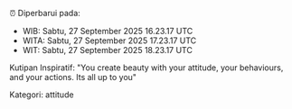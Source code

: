 ⏰ Diperbarui pada:
- WIB: Sabtu, 27 September 2025 16.23.17 UTC
- WITA: Sabtu, 27 September 2025 17.23.17 UTC
- WIT: Sabtu, 27 September 2025 18.23.17 UTC

Kutipan Inspiratif:
"You create beauty with your attitude, your behaviours, and your actions. Its all up to you"


Kategori: attitude

